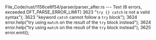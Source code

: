 File_Code/rust/1156ce6f54/parser/parser_after.rs --- Text (6 errors, exceeded DFT_PARSE_ERROR_LIMIT)
3623                                                  "`try {} catch` is not a valid syntax");                                                               3623                                                  "keyword `catch` cannot follow a `try` block");
3624             error.help("try using `match` on the result of the `try` block instead");                                                                   3624             error.help("try using `match` on the result of the `try` block instead");
                                                                                                                                                             3625             error.emit();

